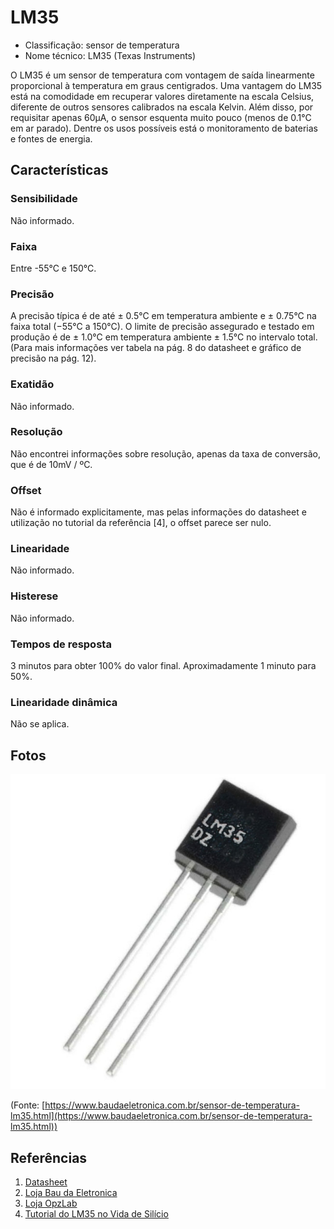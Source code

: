 # LM35 

- Classificação: sensor de temperatura
- Nome técnico: LM35 (Texas Instruments)

O LM35 é um sensor de temperatura com vontagem de saída linearmente
proporcional à temperatura em graus centigrados. Uma vantagem do LM35 está na
comodidade em recuperar valores diretamente na escala Celsius, diferente de
outros sensores calibrados na escala Kelvin. Além disso, por requisitar apenas
60μA, o sensor esquenta muito pouco (menos de 0.1°C em ar parado). Dentre os
usos possíveis está o monitoramento de baterias e fontes de energia.

## Características

### Sensibilidade

Não informado.

### Faixa

Entre -55°C e 150°C.

### Precisão

A precisão típica é de até ± 0.5°C em temperatura ambiente e ± 0.75°C na faixa
total (−55°C a 150°C). O limite de precisão assegurado e testado em produção é
de ± 1.0°C em temperatura ambiente ± 1.5°C no intervalo total. (Para mais
informações ver tabela na pág. 8 do datasheet e gráfico de precisão na pág. 12).

### Exatidão

Não informado.

### Resolução

Não encontrei informações sobre resolução, apenas da taxa de conversão, que é de
10mV / ºC.

### Offset

Não é informado explicitamente, mas pelas informações do datasheet e utilização
no tutorial da referência [4], o offset parece ser nulo.

### Linearidade

Não informado.

### Histerese

Não informado.

### Tempos de resposta

3 minutos para obter 100% do valor final. Aproximadamente 1 minuto para 50%.

### Linearidade dinâmica

Não se aplica.

## Fotos

![lm35](imgs/lm35.jpg)

(Fonte: [https://www.baudaeletronica.com.br/sensor-de-temperatura-lm35.html](https://www.baudaeletronica.com.br/sensor-de-temperatura-lm35.html))

## Referências

1. [Datasheet](https://www.ti.com/lit/ds/symlink/lm35.pdf)
2. [Loja Bau da Eletronica](https://www.baudaeletronica.com.br/sensor-de-temperatura-lm35.html)
3. [Loja OpzLab](https://www.opzlab.com/product/lm35-analog-temperature-sensor/)
4. [Tutorial do LM35 no Vida de Silício](https://portal.vidadesilicio.com.br/lm35-medindo-temperatura-com-arduino/)
